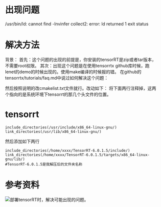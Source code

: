 
# 出现问题
/usr/bin/ld: cannot find -lnvinfer
collect2: error: ld returned 1 exit status


# 解决方法
背景：
首先：这个问题的出现的前提是，你安装的tensorRT是zip或者tar版本，不需要root权限。
其次：出现这个问题是在使用tensorrtx github库时候，跑lenet的demo的时候出现的。使用make编译的时候报的错。
在github的tensorrtx/tutorials/faq.md中说过如何解决这个问题：

然后按照说明的改cmakelist.txt文件就行。改动如下：
将下面两行注释掉，这两个指向的是系统环境下tensorrt的那几个头文件的位置。

# tensorrt
```make
include_directories(/usr/include/x86_64-linux-gnu/)
link_directories(/usr/lib/x86_64-linux-gnu/)
```
然后添加如下两行
```make
include_directories(/home/xxxx/TensorRT-6.0.1.5/include/)
link_directories(/home/xxxx/TensorRT-6.0.1.5/targets/x86_64-linux-gnu/lib/)
#TensorRT-6.0.1.5是我解压后的文件夹名称
```




# 参考资料
![部署tensorRT时，解决可能出现的问题。](https://blog.csdn.net/qq_41375609/article/details/109972482)


